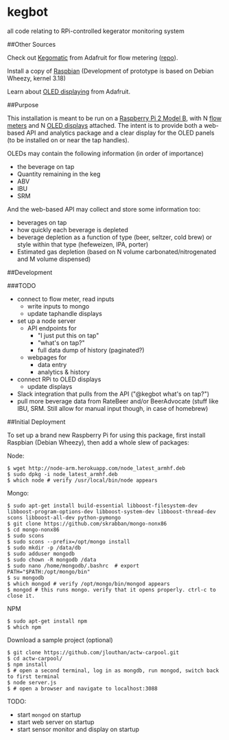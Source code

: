 # kegbot

all code relating to RPi-controlled kegerator monitoring system

##Other Sources

Check out [Kegomatic](https://learn.adafruit.com/adafruit-keg-bot/overview) from Adafruit for flow metering ([repo](https://github.com/adafruit/Kegomatic)).

Install a copy of [Raspbian](https://www.raspberrypi.org/downloads/) (Development of prototype is based on Debian Wheezy, kernel 3.18)

Learn about [OLED displaying](https://learn.adafruit.com/adafruit-1-5-color-oled-breakout-board) from Adafruit.

##Purpose

This installation is meant to be run on a [Raspberry Pi 2 Model B](https://www.adafruit.com/products/2358), with N [flow meters](https://www.adafruit.com/product/828) and N [OLED displays](https://www.adafruit.com/product/1431) attached. The intent is to provide both a web-based API and analytics package and a clear display for the OLED panels (to be installed on or near the tap handles).

OLEDs may contain the following information (in order of importance)

- the beverage on tap
- Quantity remaining in the keg
- ABV
- IBU
- SRM

And the web-based API may collect and store some information too:

- beverages on tap
- how quickly each beverage is depleted
- beverage depletion as a function of type (beer, seltzer, cold brew) or style within that type (hefeweizen, IPA, porter)
- Estimated gas depletion (based on N volume carbonated/nitrogenated and M volume dispensed)

##Development

###TODO

- connect to flow meter, read inputs
    - write inputs to mongo
    - update taphandle displays
- set up a node server
    - API endpoints for
        - "I just put this on tap"
        - "what's on tap?"
        - full data dump of history (paginated?)
    - webpages for
        - data entry
        - analytics  & history
- connect RPi to OLED displays
    - update displays
- Slack integration that pulls from the API ("@kegbot what's on tap?")
- pull more beverage data from RateBeer and/or BeerAdvocate (stuff like IBU, SRM. Still allow for manual input though, in case of homebrew)

##Initial Deployment

To set up a brand new Raspberry Pi for using this package, first install Raspbian (Debian Wheezy), then add a whole slew of packages:

Node:

    $ wget http://node-arm.herokuapp.com/node_latest_armhf.deb
    $ sudo dpkg -i node_latest_armhf.deb
    $ which node # verify /usr/local/bin/node appears

Mongo:

    $ sudo apt-get install build-essential libboost-filesystem-dev libboost-program-options-dev libboost-system-dev libboost-thread-dev scons libboost-all-dev python-pymongo
    $ git clone https://github.com/skrabban/mongo-nonx86
    $ cd mongo-nonx86
    $ sudo scons
    $ sudo scons --prefix=/opt/mongo install
    $ sudo mkdir -p /data/db
    $ sudo adduser mongodb
    $ sudo chown -R mongodb /data
    $ sudo nano /home/mongodb/.bashrc  # export PATH="$PATH:/opt/mongo/bin"
    $ su mongodb
    $ which mongod # verify /opt/mongo/bin/mongod appears
    $ mongod # this runs mongo. verify that it opens properly. ctrl-c to close it.

NPM

    $ sudo apt-get install npm
    $ which npm

Download a sample project (optional)

    $ git clone https://github.com/jlouthan/actw-carpool.git
    $ cd actw-carpool/
    $ npm install
    $ # open a second terminal, log in as mongdb, run mongod, switch back to first terminal
    $ node server.js
    $ # open a browser and navigate to localhost:3088

TODO:

- start `mongod` on startup
- start web server on startup
- start sensor monitor and display on startup
